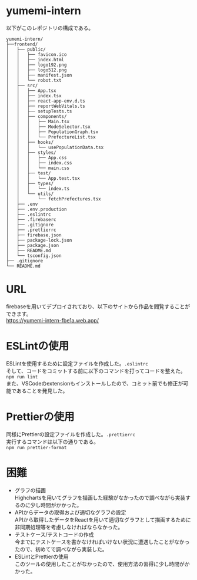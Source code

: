 # yumemi-intern
以下がこのレポジトリの構成である。
```
yumemi-intern/
├──frontend/
│   ├── public/   
│   │   ├── favicon.ico
│   │   ├── index.html
│   │   ├── logo192.png   
│   │   ├── logo512.png
│   │   ├── manifest.json  
│   │   └── robot.txt
│   ├── src/
│   │   ├── App.tsx
│   │   ├── index.tsx
│   │   ├── react-app-env.d.ts
│   │   ├── reportWebVitals.ts
│   │   ├── setupTests.ts
│   │   ├── components/
│   │   │   ├── Main.tsx
│   │   │   ├── ModeSelector.tsx
│   │   │   ├── PopulationGraph.tsx
│   │   │   └── PrefectureList.tsx
│   │   ├── hooks/
│   │   │   └── usePopulationData.tsx
│   │   ├── styles/
│   │   │   ├── App.css
│   │   │   ├── index.css
│   │   │   └── main.css
│   │   ├── test/
│   │   │   └── App.test.tsx
│   │   ├── types/
│   │   │   └── index.ts
│   │   └── utils/
│   │       └── fetchPrefectures.tsx
│   ├── .env
│   ├── .env.production
│   ├── .eslintrc
│   ├── .firebaserc
│   ├── .gitignore
│   ├── .prettierrc
│   ├── firebase.json
│   ├── package-lock.json
│   ├── package.json
│   ├── README.md
│   └── tsconfig.json
├── .gitignore
└── README.md
````
# URL
firebaseを用いてデプロイされており、以下のサイトから作品を閲覧することができます。  
https://yumemi-intern-fbe1a.web.app/

# ESLintの使用 
  ESLintを使用するために設定ファイルを作成した。```.eslintrc```   
  そして、コードをコミットする前に以下のコマンドを打ってコードを整えた。  
  ```npm run lint```  
  また、VSCodeのextensionもインストールしたので、コミット前でも修正が可能であることを発見した。

# Prettierの使用  
同様にPrettierの設定ファイルを作成した。```.prettierrc```  
実行するコマンドは以下の通りである。  
```npm run prettier-format```  
  
    

# 困難
- グラフの描画  
  Highchartsを用いてグラフを描画した経験がなかったので調べながら実装するのに少し時間がかかった。
- APIからデータの取得および適切なグラフの設定  
  APIから取得したデータをReactを用いて適切なグラフとして描画するために非同期処理等を考慮しなければならなかった。  
- テストケース/テストコードの作成  
  今までにテストケースを書かなければいけない状況に遭遇したことがなかったので、初めてで調べながら実装した。  
- ESLintとPrettierの使用  
  このツールの使用したことがなかったので、使用方法の習得に少し時間がかかった。

